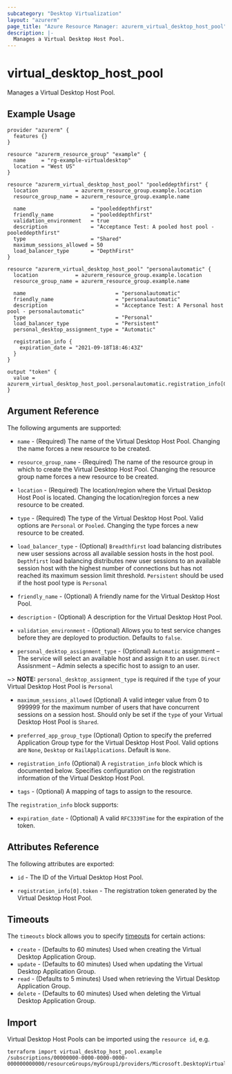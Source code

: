 ```yaml
---
subcategory: "Desktop Virtualization"
layout: "azurerm"
page_title: "Azure Resource Manager: azurerm_virtual_desktop_host_pool"
description: |-
  Manages a Virtual Desktop Host Pool.
---
```


# virtual_desktop_host_pool

Manages a Virtual Desktop Host Pool.

## Example Usage

```hcl
provider "azurerm" {
  features {}
}

resource "azurerm_resource_group" "example" {
  name     = "rg-example-virtualdesktop"
  location = "West US"
}

resource "azurerm_virtual_desktop_host_pool" "pooleddepthfirst" {
  location            = azurerm_resource_group.example.location
  resource_group_name = azurerm_resource_group.example.name

  name                     = "pooleddepthfirst"
  friendly_name            = "pooleddepthfirst"
  validation_environment   = true
  description              = "Acceptance Test: A pooled host pool - pooleddepthfirst"
  type                     = "Shared"
  maximum_sessions_allowed = 50
  load_balancer_type       = "DepthFirst"
}

resource "azurerm_virtual_desktop_host_pool" "personalautomatic" {
  location            = azurerm_resource_group.example.location
  resource_group_name = azurerm_resource_group.example.name

  name                             = "personalautomatic"
  friendly_name                    = "personalautomatic"
  description                      = "Acceptance Test: A Personal host pool - personalautomatic"
  type                             = "Personal"
  load_balancer_type               = "Persistent"
  personal_desktop_assignment_type = "Automatic"

  registration_info {
    expiration_date = "2021-09-18T18:46:43Z"
  }
}

output "token" {
  value = azurerm_virtual_desktop_host_pool.personalautomatic.registration_info[0].token
}
```

## Argument Reference

The following arguments are supported:

* `name` - (Required) The name of the Virtual Desktop Host Pool. Changing the name
    forces a new resource to be created.

* `resource_group_name` - (Required) The name of the resource group in which to
    create the Virtual Desktop Host Pool. Changing the resource group name forces
    a new resource to be created.

* `location` - (Required) The location/region where the Virtual Desktop Host Pool is
    located. Changing the location/region forces a new resource to be created.

* `type` - (Required) The type of the Virtual Desktop Host Pool. Valid options are
    `Personal` or `Pooled`. Changing the type forces a new resource to be created.

* `load_balancer_type` -  (Optional) `Breadthfirst` load balancing distributes new user sessions across all available session hosts in the host pool.
    `Depthfirst` load balancing distributes new user sessions to an available session host with the highest number of connections but has not reached its maximum session limit threshold.
    `Persistent` should be used if the host pool type is `Personal`

* `friendly_name` - (Optional) A friendly name for the Virtual Desktop Host Pool.

* `description` - (Optional) A description for the Virtual Desktop Host Pool.

* `validation_environment` -  (Optional) Allows you to test service changes before they are deployed to production. Defaults to `false`.

* `personal_desktop_assignment_type` - (Optional) `Automatic` assignment – The service will select an available host and assign it to an user.
    `Direct` Assisnment – Admin selects a specific host to assign to an user.

~> **NOTE:** `personal_desktop_assignment_type` is required if the `type` of your Virtual Desktop Host Pool is `Personal`

* `maximum_sessions_allowed` (Optional) A valid integer value from 0 to 999999 for the maximum number of users that have concurrent sessions on a session host. 
    Should only be set if the `type` of your Virtual Desktop Host Pool is `Shared`.

* `preferred_app_group_type` (Optional) Option to specify the preferred Application Group type for the Virtual Desktop Host Pool.
    Valid options are `None`, `Desktop` or `RailApplications`. Default is `None`.

* `registration_info` (Optional) A `registration_info` block which is documented below. Specifies configuration on the registration information of the Virtual Desktop Host Pool.

* `tags` - (Optional) A mapping of tags to assign to the resource.

The `registration_info` block supports:

* `expiration_date` - (Optional) A valid `RFC3339Time` for the expiration of the token.

## Attributes Reference

The following attributes are exported:

* `id` - The ID of the Virtual Desktop Host Pool.

* `registration_info[0].token` - The registration token generated by the Virtual Desktop Host Pool.

## Timeouts

The `timeouts` block allows you to specify [timeouts](https://www.terraform.io/docs/configuration/resources.html#timeouts) for certain actions:

* `create` - (Defaults to 60 minutes) Used when creating the Virtual Desktop Application Group.
* `update` - (Defaults to 60 minutes) Used when updating the Virtual Desktop Application Group.
* `read` - (Defaults to 5 minutes) Used when retrieving the Virtual Desktop Application Group.
* `delete` - (Defaults to 60 minutes) Used when deleting the Virtual Desktop Application Group.


## Import

Virtual Desktop Host Pools can be imported using the `resource id`, e.g.

```
terraform import virtual_desktop_host_pool.example /subscriptions/00000000-0000-0000-0000-000000000000/resourceGroups/myGroup1/providers/Microsoft.DesktopVirtualization/hostpools/myhostpool
```

